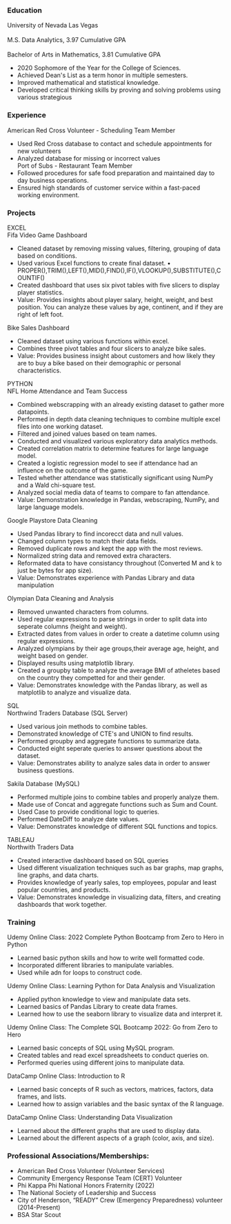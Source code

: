 ### Education
University of Nevada Las Vegas<br/> 
<br/> M.S. Data Analytics, 3.97 Cumulative GPA<br/> 
<br/> Bachelor of Arts in Mathematics, 3.81 Cumulative GPA<br/> 
- 2020 Sophomore of the Year for the College of Sciences.
- Achieved Dean's List as a term honor in multiple semesters.
- Improved mathematical and statistical knowledge.
- Developed critical thinking skills by proving and solving problems using various strategious

### Experience
American Red Cross Volunteer - Scheduling Team Member
- Used Red Cross database to contact and schedule appointments for new volunteers
- Analyzed database for missing or incorrect values<br/> 
Port of Subs - Restaurant Team Member
- Followed procedures for safe food preparation and maintained day to day business operations.
- Ensured high standards of customer service within a fast-paced working environment.

### Projects
EXCEL<br/> 
Fifa Video Game Dashboard
- Cleaned dataset by removing missing values, filtering, grouping of data based on conditions.
- Used various Excel functions to create final dataset.
  •	PROPER(),TRIM(),LEFT(),MID(),FIND(),IF(),VLOOKUP(),SUBSTITUTE(),COUNTIF()
- Created dashboard that uses six pivot tables with five slicers to display player statistics.
- Value: Provides insights about player salary, height, weight, and best position. You can analyze these values by age, continent, and if they are right of left foot.

Bike Sales Dashboard
- Cleaned dataset using various functions within excel.
- Combines three pivot tables and four slicers to analyze bike sales.
- Value: Provides business insight about customers and how likely they are to buy a bike based on their demographic or personal characteristics.

PYTHON<br/> 
NFL Home Attendance and Team Success
- Combined webscrapping with an already existing dataset to gather more datapoints.
- Performed in depth data cleaning techniques to combine multiple excel files into one working dataset.
- Filtered and joined values based on team names.
- Conducted and visualized various exploratory data analytics methods.
- Created correlation matrix to determine features for large language model.
- Created a logistic regression model to see if attendance had an influence on the outcome of the game.
- Tested whether attendance was statistically significant using NumPy and a Wald chi-square test.
- Analyzed social media data of teams to compare to fan attendance.
- Value: Demonstration knowledge in Pandas, webscraping, NumPy, and large language models.

Google Playstore Data Cleaning<br/> 
- Used Pandas library to find incorecct data and null values.
- Changed column types to match their data fields.
- Removed duplicate rows and kept the app with the most reviews.
- Normalized string data and removed extra characters.
- Reformated data to have consistancy throughout (Converted M and k to just be bytes for app size).
- Value: Demonstrates experience with Pandas Library and data manipulation<br/> 

Olympian Data Cleaning and Analysis
- Removed unwanted characters from columns.
- Used regular expressions to parse strings in order to split data into seperate columns (height and weight).
- Extracted dates from values in order to create a datetime column using regular expressions.
- Analyzed olympians by their age groups,their average age, height, and weight based on gender.
- Displayed results using matplotlib library.
- Created a groupby table to analyze the average BMI of atheletes based on the country they competted for and their gender. 
- Value: Demonstrates knowledge with the Pandas library, as well as matplotlib to analyze and visualize data.

SQL<br/> 
Northwind Traders Database (SQL Server)
- Used various join methods to combine tables.
- Demonstrated knowledge of CTE's and UNION to find results.
- Performed groupby and aggregate functions to summarize data.
- Conducted eight seperate queries to answer questions about the dataset. 
- Value: Demonstrates ability to analyze sales data in order to answer business questions.

Sakila Database (MySQL)
- Performed multiple joins to combine tables and properly analyze them.
- Made use of Concat and aggregate functions such as Sum and Count.
- Used Case to provide conditional logic to queries.
- Performed DateDiff to analyze date values.
- Value: Demonstrates knowledge of different SQL functions and topics.

TABLEAU<br/> 
Northwith Traders Data
- Created interactive dashboard based on SQL queries
- Used different visualization techniques such as bar graphs, map graphs, line graphs, and data charts.
- Provides knowledge of yearly sales, top employees, popular and least popular countries, and products.
- Value: Demonstrates knowledge in visualizing data, filters, and creating dashboards that work together.

### Training
Udemy Online Class: 2022 Complete Python Bootcamp from Zero to Hero in Python
- Learned basic python skills and how to write well formatted code.
- Incorporated different libraries to manipulate variables.
- Used while adn for loops to construct code.

Udemy Online Class: Learning Python for Data Analysis and Visualization
- Applied python knowledge to view and manipulate data sets.
- Learned basics of Pandas Library to create data frames.
- Learned how to use the seaborn library to visualize data and interpret it.

Udemy Online Class: The Complete SQL Bootcamp 2022: Go from Zero to Hero
- Learned basic concepts of SQL using MySQL program.
- Created tables and read excel spreadsheets to conduct queries on.
- Performed queries using different joins to manipulate data.

DataCamp Online Class: Introduction to R
- Learned basic concepts of R such as vectors, matrices, factors, data frames, and lists.
- Learned how to assign variables and the basic syntax of the R language.

DataCamp Online Class: Understanding Data Visualization
- Learned about the different graphs that are used to display data.
- Learned about the different aspects of a graph (color, axis, and size).

### Professional Associations/Memberships:
- American Red Cross Volunteer (Volunteer Services)
- Community Emergency Response Team (CERT) Volunteer 
- Phi Kappa Phi National Honors Fraternity (2022)
- The National Society of Leadership and Success 
- City of Henderson, “READY” Crew (Emergency Preparedness) volunteer (2014-Present)
- BSA Star Scout

